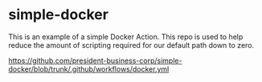 # simple-docker

This is an example of a simple Docker Action. This repo is used to help reduce the amount of scripting required for our default path down to zero.

https://github.com/president-business-corp/simple-docker/blob/trunk/.github/workflows/docker.yml
